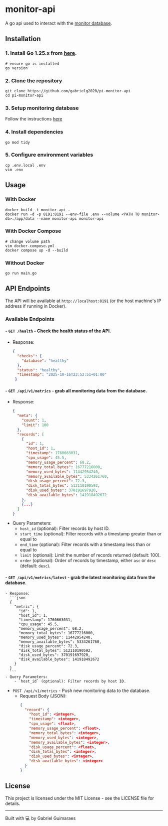 # monitor-api

A go api used to interact with the [monitor database](https://github.com/gabrielg2020/monitor-db).

## Installation

### 1. Install Go 1.25.x from [here](https://golang.org/dl/).

    # ensure go is installed
    go version

### 2. Clone the repository

    git clone https://github.com/gabrielg2020/pi-monitor-api
    cd pi-monitor-api

### 3. Setup monitoring database

Follow the instructions [here](https://github.com/gabrielg2020/monitor-db)

### 4. Install dependencies

    go mod tidy

### 5. Configure environment variables

    cp .env.local .env
    vim .env

## Usage

### With Docker

    docker build -t monitor-api .
    docker run -d -p 8191:8191 --env-file .env --volume <PATH TO monitor-db>:/app/data --name monitor-api monitor-api

### With Docker Compose
    
    # change volume path
    vim docker-compose.yml
    docker compose up -d --build

### Without Docker

    go run main.go

## API Endpoints

The API will be available at `http://localhost:8191` (or the host machine's IP address if running in Docker).

### Available Endpoints

#### - `GET /health` - Check the health status of the API.
  - Response:
    ```json
    {
      "checks": {
        "database": "healthy"
      },
      "status": "healthy",
      "timestamp": "2025-10-16T23:52:51+01:00"
     }
    ```

#### - `GET /api/v1/metrics` - grab all monitoring data from the database.
  - Response:
    ```json
    {
      "meta": {
        "count": 1,
        "limit": 100
      },
      "records": [
        {
          "id": 1,
          "host_id": 1,
          "timestamp": 1760663031,
          "cpu_usage": 45.5,
          "memory_usage_percent": 68.2,
          "memory_total_bytes": 16777216000,
          "memory_used_bytes": 11442954240,
          "memory_available_bytes": 5334261760,
          "disk_usage_percent": 72.3,
          "disk_total_bytes": 512110190592,
          "disk_used_bytes": 370191697920,
          "disk_available_bytes": 141918492672
        },
        {...}
      ]
    }
    ```
  - Query Parameters:
    - `host_id` (optional): Filter records by host ID.
    - `start_time` (optional): Filter records with a timestamp greater than or equal to
    - `end_time` (optional): Filter records with a timestamp less than or equal to
    - `limit` (optional): Limit the number of records returned (default: 100).
    - `order` (optional): Order of records by timestamp, either `asc` or `desc` (default: `desc`).

#### - `GET /api/v1/metrics/latest` - grab the latest monitoring data from the database.
    - Response:
      ```json
      {
        "metric": {
          "id": 1,
          "host_id": 1,
          "timestamp": 1760663031,
          "cpu_usage": 45.5,
          "memory_usage_percent": 68.2,
          "memory_total_bytes": 16777216000,
          "memory_used_bytes": 11442954240,
          "memory_available_bytes": 5334261760,
          "disk_usage_percent": 72.3,
          "disk_total_bytes": 512110190592,
          "disk_used_bytes": 370191697920,
          "disk_available_bytes": 141918492672
        }
      }
      ```
    - Query Parameters:
        - `host_id` (optional): Filter records by host ID.

- `POST /api/v1/metrics` - Push new monitoring data to the database.
  - Request Body (JSON):
    ```json
    {
      "record": {
        "host_id": <integer>,
        "timestamp": <integer>,
        "cpu_usage": <float>,
        "memory_usage_percent": <float>,
        "memory_total_bytes": <integer>,
        "memory_used_bytes": <integer>,
        "memory_available_bytes": <integer>,
        "disk_usage_percent": <float>,
        "disk_total_bytes": <integer>,
        "disk_used_bytes": <integer>,
        "disk_available_bytes": <integer>
      }
    }
    ```

## License

This project is licensed under the MIT License - see the LICENSE file for details.

---

Built with 💻 by Gabriel Guimaraes
